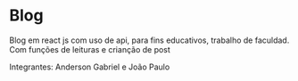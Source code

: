 # Blog
Blog em react js com uso de api, para fins educativos, trabalho de faculdad.
Com funções de leituras e crianção de post


Integrantes:
Anderson Gabriel e
João Paulo